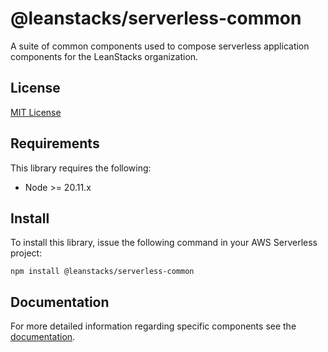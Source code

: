 # @leanstacks/serverless-common

A suite of common components used to compose serverless application components for the LeanStacks organization.

## License

[MIT License](./LICENSE)

## Requirements

This library requires the following:

- Node >= 20.11.x

## Install

To install this library, issue the following command in your AWS Serverless project:

```
npm install @leanstacks/serverless-common
```

## Documentation

For more detailed information regarding specific components see the [documentation](/docs/DOCS.md).
